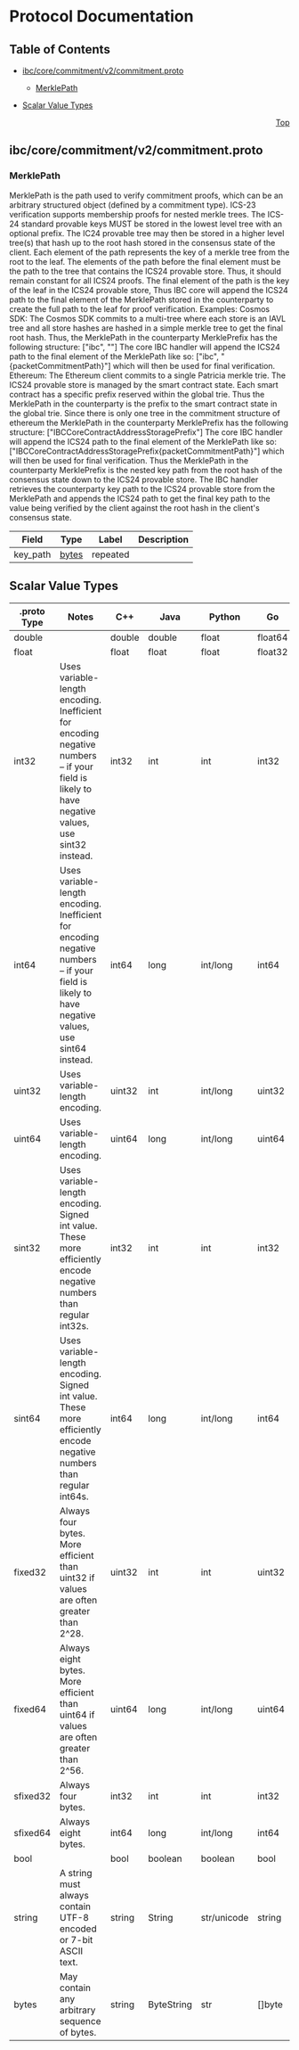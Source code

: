 # Protocol Documentation
<a name="top"></a>

## Table of Contents

- [ibc/core/commitment/v2/commitment.proto](#ibc_core_commitment_v2_commitment-proto)
    - [MerklePath](#ibc-core-commitment-v2-MerklePath)
  
- [Scalar Value Types](#scalar-value-types)



<a name="ibc_core_commitment_v2_commitment-proto"></a>
<p align="right"><a href="#top">Top</a></p>

## ibc/core/commitment/v2/commitment.proto



<a name="ibc-core-commitment-v2-MerklePath"></a>

### MerklePath
MerklePath is the path used to verify commitment proofs, which can be an
arbitrary structured object (defined by a commitment type).
ICS-23 verification supports membership proofs for nested merkle trees.
The ICS-24 standard provable keys MUST be stored in the lowest level tree with an optional prefix.
The IC24 provable tree may then be stored in a higher level tree(s) that hash up to the root hash
stored in the consensus state of the client.
Each element of the path represents the key of a merkle tree from the root to the leaf.
The elements of the path before the final element must be the path to the tree that contains
the ICS24 provable store. Thus, it should remain constant for all ICS24 proofs.
The final element of the path is the key of the leaf in the ICS24 provable store,
Thus IBC core will append the ICS24 path to the final element of the MerklePath
stored in the counterparty to create the full path to the leaf for proof verification.
Examples:
Cosmos SDK:
The Cosmos SDK commits to a multi-tree where each store is an IAVL tree and all store hashes
are hashed in a simple merkle tree to get the final root hash. Thus, the MerklePath in the counterparty
MerklePrefix has the following structure: [&#34;ibc&#34;, &#34;&#34;]
The core IBC handler will append the ICS24 path to the final element of the MerklePath
like so: [&#34;ibc&#34;, &#34;{packetCommitmentPath}&#34;] which will then be used for final verification.
Ethereum:
The Ethereum client commits to a single Patricia merkle trie. The ICS24 provable store is managed
by the smart contract state. Each smart contract has a specific prefix reserved within the global trie.
Thus the MerklePath in the counterparty is the prefix to the smart contract state in the global trie.
Since there is only one tree in the commitment structure of ethereum the MerklePath in the counterparty
MerklePrefix has the following structure: [&#34;IBCCoreContractAddressStoragePrefix&#34;]
The core IBC handler will append the ICS24 path to the final element of the MerklePath
like so: [&#34;IBCCoreContractAddressStoragePrefix{packetCommitmentPath}&#34;] which will then be used for final
verification. Thus the MerklePath in the counterparty MerklePrefix is the nested key path from the root hash of the
consensus state down to the ICS24 provable store. The IBC handler retrieves the counterparty key path to the ICS24
provable store from the MerklePath and appends the ICS24 path to get the final key path to the value being verified
by the client against the root hash in the client&#39;s consensus state.


| Field | Type | Label | Description |
| ----- | ---- | ----- | ----------- |
| key_path | [bytes](#bytes) | repeated |  |





 

 

 

 



## Scalar Value Types

| .proto Type | Notes | C++ | Java | Python | Go | C# | PHP | Ruby |
| ----------- | ----- | --- | ---- | ------ | -- | -- | --- | ---- |
| <a name="double" /> double |  | double | double | float | float64 | double | float | Float |
| <a name="float" /> float |  | float | float | float | float32 | float | float | Float |
| <a name="int32" /> int32 | Uses variable-length encoding. Inefficient for encoding negative numbers – if your field is likely to have negative values, use sint32 instead. | int32 | int | int | int32 | int | integer | Bignum or Fixnum (as required) |
| <a name="int64" /> int64 | Uses variable-length encoding. Inefficient for encoding negative numbers – if your field is likely to have negative values, use sint64 instead. | int64 | long | int/long | int64 | long | integer/string | Bignum |
| <a name="uint32" /> uint32 | Uses variable-length encoding. | uint32 | int | int/long | uint32 | uint | integer | Bignum or Fixnum (as required) |
| <a name="uint64" /> uint64 | Uses variable-length encoding. | uint64 | long | int/long | uint64 | ulong | integer/string | Bignum or Fixnum (as required) |
| <a name="sint32" /> sint32 | Uses variable-length encoding. Signed int value. These more efficiently encode negative numbers than regular int32s. | int32 | int | int | int32 | int | integer | Bignum or Fixnum (as required) |
| <a name="sint64" /> sint64 | Uses variable-length encoding. Signed int value. These more efficiently encode negative numbers than regular int64s. | int64 | long | int/long | int64 | long | integer/string | Bignum |
| <a name="fixed32" /> fixed32 | Always four bytes. More efficient than uint32 if values are often greater than 2^28. | uint32 | int | int | uint32 | uint | integer | Bignum or Fixnum (as required) |
| <a name="fixed64" /> fixed64 | Always eight bytes. More efficient than uint64 if values are often greater than 2^56. | uint64 | long | int/long | uint64 | ulong | integer/string | Bignum |
| <a name="sfixed32" /> sfixed32 | Always four bytes. | int32 | int | int | int32 | int | integer | Bignum or Fixnum (as required) |
| <a name="sfixed64" /> sfixed64 | Always eight bytes. | int64 | long | int/long | int64 | long | integer/string | Bignum |
| <a name="bool" /> bool |  | bool | boolean | boolean | bool | bool | boolean | TrueClass/FalseClass |
| <a name="string" /> string | A string must always contain UTF-8 encoded or 7-bit ASCII text. | string | String | str/unicode | string | string | string | String (UTF-8) |
| <a name="bytes" /> bytes | May contain any arbitrary sequence of bytes. | string | ByteString | str | []byte | ByteString | string | String (ASCII-8BIT) |

